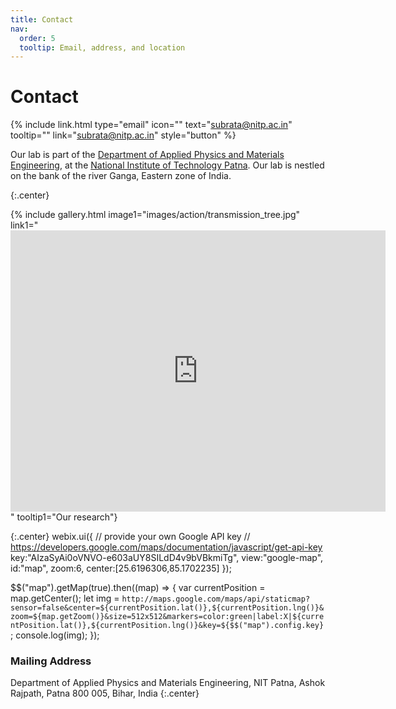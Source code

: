 ```yaml
---
title: Contact
nav:
  order: 5
  tooltip: Email, address, and location
---
```


# <i class="fas fa-envelope"></i>Contact

{%
  include link.html
  type="email"
  icon=""
  text="subrata@nitp.ac.in"
  tooltip=""
  link="subrata@nitp.ac.in"
  style="button"
%}

Our lab is part of the [Department of Applied Physics and Materials Engineering](https://www.nitp.ac.in/Department/Phy), at the [National Institute of Technology Patna](https://www.nitp.ac.in/). Our lab is nestled on the bank of the river Ganga, Eastern zone of India. 

{:.center}

{% include gallery.html image1="images/action/transmission_tree.jpg" link1="<iframe src="https://www.google.com/maps/embed?pb=!1m18!1m12!1m3!1d3597.557068566589!2d85.1702235253957!3d25.61963062744144!2m3!1f0!2f0!3f0!3m2!1i1024!2i768!4f13.1!3m3!1m2!1s0x39ed58dce6732867%3A0x4059f39a1ac82f06!2sNational%20Institute%20of%20Technology%2C%20Patna!5e0!3m2!1sen!2sin!4v1749801424450!5m2!1sen!2sin" width="600" height="450" style="border:0;" allowfullscreen="" loading="lazy" referrerpolicy="no-referrer-when-downgrade"></iframe>" tooltip1="Our research"}

{:.center}
webix.ui({
  // provide your own Google API key
  // https://developers.google.com/maps/documentation/javascript/get-api-key
  key:"AIzaSyAi0oVNVO-e603aUY8SILdD4v9bVBkmiTg",
  view:"google-map",
  id:"map",
  zoom:6,
  center:[25.6196306,85.1702235]
});

$$("map").getMap(true).then((map) => {
  var currentPosition = map.getCenter();
  let img = `http://maps.google.com/maps/api/staticmap?sensor=false&center=${currentPosition.lat()},${currentPosition.lng()}&zoom=${map.getZoom()}&size=512x512&markers=color:green|label:X|${currentPosition.lat()},${currentPosition.lng()}&key=${$$("map").config.key}`;
  console.log(img);
});




### <i class="fas fa-mail-bulk"></i>Mailing Address

Department of Applied Physics and Materials Engineering, 
NIT Patna, Ashok Rajpath,
Patna 800 005, Bihar, India
{:.center}
